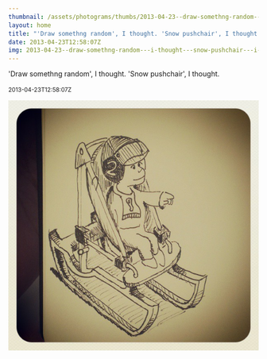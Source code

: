 ```yaml
---
thumbnail: /assets/photograms/thumbs/2013-04-23--draw-somethng-random---i-thought---snow-pushchair---i-thought-.jpg
layout: home
title: "'Draw somethng random', I thought. 'Snow pushchair', I thought."
date: 2013-04-23T12:58:07Z
img: 2013-04-23--draw-somethng-random---i-thought---snow-pushchair---i-thought-.jpg
---
```


'Draw somethng random', I thought. 'Snow pushchair', I thought.

<small>2013-04-23T12:58:07Z</small>

!['Draw somethng random', I thought. 'Snow pushchair', I thought.](2013-04-23--draw-somethng-random---i-thought---snow-pushchair---i-thought-.jpg)
